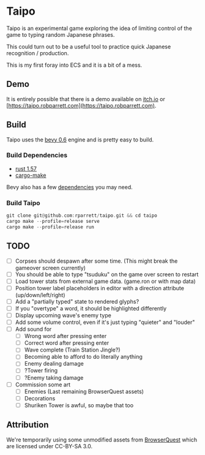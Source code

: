 # Taipo

Taipo is an experimental game exploring the idea of limiting control of the game to typing random Japanese phrases.

This could turn out to be a useful tool to practice quick Japanese recognition / production.

This is my first foray into ECS and it is a bit of a mess.

## Demo

It is entirely possible that there is a demo available on [itch.io](https://euclidean-whale.itch.io/taipo) or [https://taipo.robparrett.com](https://taipo.robparrett.com).

## Build

Taipo uses the [bevy 0.6](https://bevyengine.org/) engine and is pretty easy to build.

### Build Dependencies

- [rust 1.57](https://www.rust-lang.org/tools/install)
- [cargo-make](https://github.com/sagiegurari/cargo-make#installation)

Bevy also has a few [dependencies](https://bevyengine.org/learn/book/getting-started/setup/) you may need.

### Build Taipo

```rs
git clone git@github.com:rparrett/taipo.git && cd taipo
cargo make --profile=release serve
cargo make --profile=release run
```

## TODO

- [ ] Corpses should despawn after some time. (This might break the gameover screen currently)
- [ ] You should be able to type "tsuduku" on the game over screen to restart
- [ ] Load tower stats from external game data. (game.ron or with map data)
- [ ] Position tower label placeholders in editor with a direction attribute (up/down/left/right)
- [ ] Add a "partially typed" state to rendered glyphs?
- [ ] If you "overtype" a word, it should be highlighted differently
- [ ] Display upcoming wave's enemy type
- [ ] Add some volume control, even if it's just typing "quieter" and "louder"
- [ ] Add sound for
  - [ ] Wrong word after pressing enter
  - [ ] Correct word after pressing enter
  - [ ] Wave complete (Train Station Jingle?)
  - [ ] Becoming able to afford to do literally anything
  - [ ] Enemy dealing damage
  - [ ] ?Tower firing
  - [ ] ?Enemy taking damage
- [ ] Commission some art
  - [ ] Enemies (Last remaining BrowserQuest assets)
  - [ ] Decorations
  - [ ] Shuriken Tower is awful, so maybe that too

## Attribution

We're temporarily using some unmodified assets from [BrowserQuest](https://github.com/mozilla/BrowserQuest) which are licensed under CC-BY-SA 3.0.

